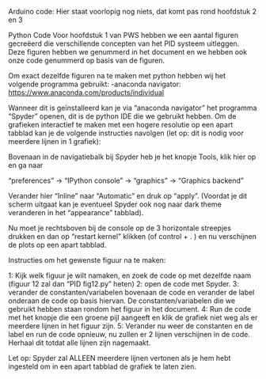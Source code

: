 Arduino code:
Hier staat voorlopig nog niets, dat komt pas rond hoofdstuk 2 en 3

Python Code
Voor hoofdstuk 1 van PWS hebben we een aantal figuren gecreëerd die verschillende concepten van het PID systeem uitleggen. Deze figuren hebben we genummerd in het document en we hebben ook onze code genummerd op basis van de figuren.

Om exact dezelfde figuren na te maken met python hebben wij het volgende programma gebruikt:
-anaconda navigator: https://www.anaconda.com/products/individual 

Wanneer dit is geïnstalleerd kan je via “anaconda navigator” het programma “Spyder” openen, dit is de python IDE die we gebruikt hebben. Om de grafieken interactief te maken met een hogere resolutie op een apart tabblad kan je de volgende instructies navolgen (let op: dit is nodig voor meerdere lijnen in 1 grafiek): 

Bovenaan in de navigatiebalk bij Spyder heb je het knopje Tools, klik hier op en ga naar

“preferences” -> “IPython console” -> “graphics” -> “Graphics backend”

Verander hier “Inline” naar “Automatic” en druk op “apply”. (Voordat je dit scherm uitgaat kan je eventueel Spyder ook nog naar dark theme veranderen in het “appearance” tabblad). 

Nu moet je rechtsboven bij de console op de 3 horizontale streepjes drukken en dan op “restart kernel” klikken (of control + . ) en nu verschijnen de plots op een apart tabblad.


Instructies om het gewenste figuur na te maken:

1: Kijk welk figuur je wilt namaken, en zoek de code op met dezelfde naam (figuur 12 zal dan “PID fig12.py” heten)
2: open de code met Spyder.
3: verander de constanten/variabelen bovenaan de code en verander de label onderaan de code op basis hiervan. De constanten/variabelen die we gebruikt hebben staan rondom het figuur in het document.
4: Run de code met het knopje die een groene pijl aangeeft en klik de grafiek niet weg als er meerdere lijnen in het figuur zijn.
5: Verander nu weer de constanten en de label en run de code opnieuw, nu zullen er 2 lijnen verschijnen in de code. Herhaal dit totdat alle lijnen zijn nagemaakt.

Let op: Spyder zal ALLEEN meerdere lijnen vertonen als je hem hebt ingesteld om in een apart tabblad de grafiek te laten zien. 
